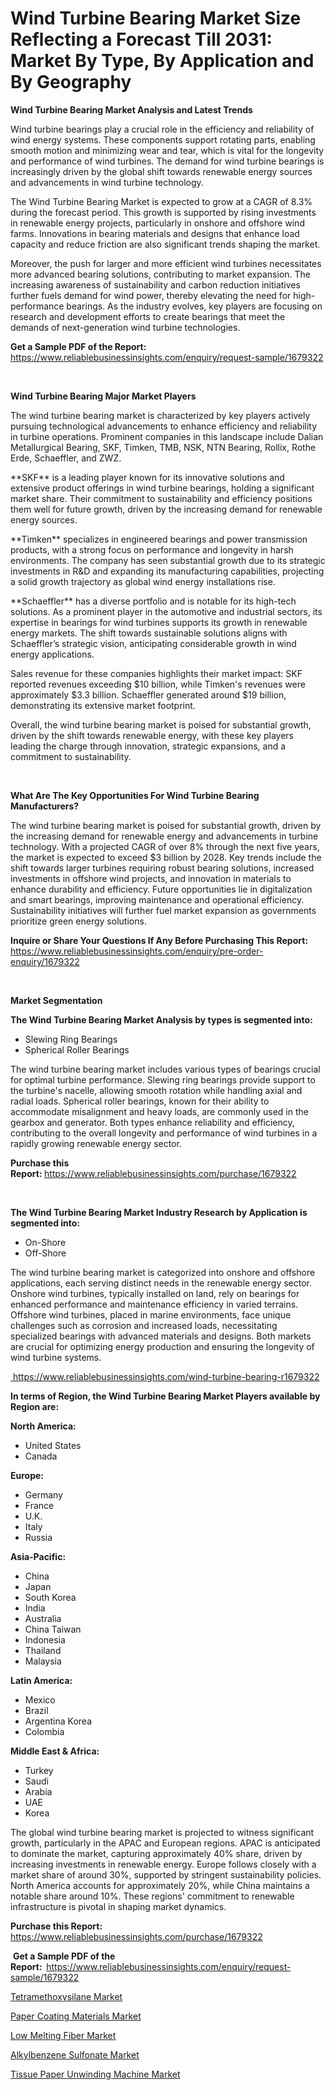 <p><h1>Wind Turbine Bearing Market Size Reflecting a Forecast Till 2031: Market By Type, By Application and By Geography</h1></p><p><strong>Wind Turbine Bearing Market Analysis and Latest Trends</strong></p>
<p><p>Wind turbine bearings play a crucial role in the efficiency and reliability of wind energy systems. These components support rotating parts, enabling smooth motion and minimizing wear and tear, which is vital for the longevity and performance of wind turbines. The demand for wind turbine bearings is increasingly driven by the global shift towards renewable energy sources and advancements in wind turbine technology.</p><p>The Wind Turbine Bearing Market is expected to grow at a CAGR of 8.3% during the forecast period. This growth is supported by rising investments in renewable energy projects, particularly in onshore and offshore wind farms. Innovations in bearing materials and designs that enhance load capacity and reduce friction are also significant trends shaping the market. </p><p>Moreover, the push for larger and more efficient wind turbines necessitates more advanced bearing solutions, contributing to market expansion. The increasing awareness of sustainability and carbon reduction initiatives further fuels demand for wind power, thereby elevating the need for high-performance bearings. As the industry evolves, key players are focusing on research and development efforts to create bearings that meet the demands of next-generation wind turbine technologies.</p></p>
<p><strong>Get a Sample PDF of the Report:&nbsp;</strong> <a href="https://www.reliablebusinessinsights.com/enquiry/request-sample/1679322?utm_campaign=1113&utm_medium=2&utm_source=Github&utm_content=ia&utm_term=03102024&utm_id=wind-turbine-bearing">https://www.reliablebusinessinsights.com/enquiry/request-sample/1679322</a></p>
<p>&nbsp;</p>
<p><strong>Wind Turbine Bearing Major Market Players</strong></p>
<p><p>The wind turbine bearing market is characterized by key players actively pursuing technological advancements to enhance efficiency and reliability in turbine operations. Prominent companies in this landscape include Dalian Metallurgical Bearing, SKF, Timken, TMB, NSK, NTN Bearing, Rollix, Rothe Erde, Schaeffler, and ZWZ.</p><p>**SKF** is a leading player known for its innovative solutions and extensive product offerings in wind turbine bearings, holding a significant market share. Their commitment to sustainability and efficiency positions them well for future growth, driven by the increasing demand for renewable energy sources.</p><p>**Timken** specializes in engineered bearings and power transmission products, with a strong focus on performance and longevity in harsh environments. The company has seen substantial growth due to its strategic investments in R&D and expanding its manufacturing capabilities, projecting a solid growth trajectory as global wind energy installations rise.</p><p>**Schaeffler** has a diverse portfolio and is notable for its high-tech solutions. As a prominent player in the automotive and industrial sectors, its expertise in bearings for wind turbines supports its growth in renewable energy markets. The shift towards sustainable solutions aligns with Schaeffler’s strategic vision, anticipating considerable growth in wind energy applications.</p><p>Sales revenue for these companies highlights their market impact: SKF reported revenues exceeding $10 billion, while Timken's revenues were approximately $3.3 billion. Schaeffler generated around $19 billion, demonstrating its extensive market footprint. </p><p>Overall, the wind turbine bearing market is poised for substantial growth, driven by the shift towards renewable energy, with these key players leading the charge through innovation, strategic expansions, and a commitment to sustainability.</p></p>
<p>&nbsp;</p>
<p><strong>What Are The Key Opportunities For Wind Turbine Bearing Manufacturers?</strong></p>
<p><p>The wind turbine bearing market is poised for substantial growth, driven by the increasing demand for renewable energy and advancements in turbine technology. With a projected CAGR of over 8% through the next five years, the market is expected to exceed $3 billion by 2028. Key trends include the shift towards larger turbines requiring robust bearing solutions, increased investments in offshore wind projects, and innovation in materials to enhance durability and efficiency. Future opportunities lie in digitalization and smart bearings, improving maintenance and operational efficiency. Sustainability initiatives will further fuel market expansion as governments prioritize green energy solutions.</p></p>
<p><strong>Inquire or Share Your Questions If Any Before Purchasing This Report:</strong> <a href="https://www.reliablebusinessinsights.com/enquiry/pre-order-enquiry/1679322?utm_campaign=1113&utm_medium=2&utm_source=Github&utm_content=ia&utm_term=03102024&utm_id=wind-turbine-bearing">https://www.reliablebusinessinsights.com/enquiry/pre-order-enquiry/1679322</a></p>
<p>&nbsp;</p>
<p><strong>Market Segmentation</strong></p>
<p><strong>The Wind Turbine Bearing Market Analysis by types is segmented into:</strong></p>
<p><ul><li>Slewing Ring Bearings</li><li>Spherical Roller Bearings</li></ul></p>
<p><p>The wind turbine bearing market includes various types of bearings crucial for optimal turbine performance. Slewing ring bearings provide support to the turbine's nacelle, allowing smooth rotation while handling axial and radial loads. Spherical roller bearings, known for their ability to accommodate misalignment and heavy loads, are commonly used in the gearbox and generator. Both types enhance reliability and efficiency, contributing to the overall longevity and performance of wind turbines in a rapidly growing renewable energy sector.</p></p>
<p><strong>Purchase this Report:&nbsp;</strong><a href="https://www.reliablebusinessinsights.com/purchase/1679322?utm_campaign=1113&utm_medium=2&utm_source=Github&utm_content=ia&utm_term=03102024&utm_id=wind-turbine-bearing">https://www.reliablebusinessinsights.com/purchase/1679322</a></p>
<p>&nbsp;</p>
<p><strong>The Wind Turbine Bearing Market Industry Research by Application is segmented into:</strong></p>
<p><ul><li>On-Shore</li><li>Off-Shore</li></ul></p>
<p><p>The wind turbine bearing market is categorized into onshore and offshore applications, each serving distinct needs in the renewable energy sector. Onshore wind turbines, typically installed on land, rely on bearings for enhanced performance and maintenance efficiency in varied terrains. Offshore wind turbines, placed in marine environments, face unique challenges such as corrosion and increased loads, necessitating specialized bearings with advanced materials and designs. Both markets are crucial for optimizing energy production and ensuring the longevity of wind turbine systems.</p></p>
<p><a href="https://www.reliablebusinessinsights.com/wind-turbine-bearing-r1679322?utm_campaign=1113&utm_medium=2&utm_source=Github&utm_content=ia&utm_term=03102024&utm_id=wind-turbine-bearing">&nbsp;https://www.reliablebusinessinsights.com/wind-turbine-bearing-r1679322</a></p>
<p><strong>In terms of Region, the Wind Turbine Bearing Market Players available by Region are:</strong></p>
<p>
    <p> <strong> North America: </strong>
        <ul>
            <li>United States</li>
            <li>Canada</li>
        </ul>
        </p> 
    <p> <strong> Europe: </strong>
        <ul>
            <li>Germany</li>
            <li>France</li>
            <li>U.K.</li>
            <li>Italy</li>
            <li>Russia</li>
        </ul>
        </p> 
    <p> <strong> Asia-Pacific: </strong>
        <ul>
            <li>China</li>
            <li>Japan</li>
            <li>South Korea</li>
            <li>India</li>
            <li>Australia</li>
            <li>China Taiwan</li>
            <li>Indonesia</li>
            <li>Thailand</li>
            <li>Malaysia</li>
        </ul>
        </p> 
    <p> <strong> Latin America: </strong>
        <ul>
            <li>Mexico</li>
            <li>Brazil</li>
            <li>Argentina Korea</li>
            <li>Colombia</li>
        </ul>
        </p> 
    <p> <strong> Middle East & Africa: </strong>
        <ul>
            <li>Turkey</li>
            <li>Saudi</li>
            <li>Arabia</li>
            <li>UAE</li>
            <li>Korea</li>
        </ul>
    </p>
    </p>
<p><p>The global wind turbine bearing market is projected to witness significant growth, particularly in the APAC and European regions. APAC is anticipated to dominate the market, capturing approximately 40% share, driven by increasing investments in renewable energy. Europe follows closely with a market share of around 30%, supported by stringent sustainability policies. North America accounts for approximately 20%, while China maintains a notable share around 10%. These regions' commitment to renewable infrastructure is pivotal in shaping market dynamics.</p></p>
<p><strong>Purchase this Report: </strong><a href="https://www.reliablebusinessinsights.com/purchase/1679322?utm_campaign=1113&utm_medium=2&utm_source=Github&utm_content=ia&utm_term=03102024&utm_id=wind-turbine-bearing">https://www.reliablebusinessinsights.com/purchase/1679322</a></p>
<p>&nbsp;<strong>Get a Sample PDF of the Report:&nbsp;&nbsp;</strong><a href="https://www.reliablebusinessinsights.com/enquiry/request-sample/1679322?utm_campaign=1113&utm_medium=2&utm_source=Github&utm_content=ia&utm_term=03102024&utm_id=wind-turbine-bearing">https://www.reliablebusinessinsights.com/enquiry/request-sample/1679322</a></p>
<p><strong></strong></p>
<p><p><a href="https://github.com/GenaGaines34/Market-Research-Report-List-1/blob/main/tetramethoxysilane-market.md?utm_campaign=1113&utm_medium=2&utm_source=Github&utm_content=ia&utm_term=03102024&utm_id=wind-turbine-bearing">Tetramethoxysilane Market</a></p><p><a href="https://www.linkedin.com/pulse/global-paper-coating-materials-market-focus-application-yugve?utm_campaign=1113&utm_medium=2&utm_source=Github&utm_content=ia&utm_term=03102024&utm_id=wind-turbine-bearing">Paper Coating Materials Market</a></p><p><a href="https://medium.com/@hardip_sroa/strategic-market-insights-navigating-the-global-low-melting-fiber-market-landscape-2024-2031-afc9febe04bd?postPublishedType=repub&utm_campaign=1113&utm_medium=2&utm_source=Github&utm_content=ia&utm_term=03102024&utm_id=wind-turbine-bearing">Low Melting Fiber Market</a></p><p><a href="https://www.linkedin.com/pulse/alkylbenzene-sulfonate-market-size-type-linear-sulfonatebranched-e8lye?utm_campaign=1113&utm_medium=2&utm_source=Github&utm_content=ia&utm_term=03102024&utm_id=wind-turbine-bearing">Alkylbenzene Sulfonate Market</a></p><p><a href="https://github.com/KimNDobson/Market-Research-Report-List-1/blob/main/tissue-paper-unwinding-machine-market.md?utm_campaign=1113&utm_medium=2&utm_source=Github&utm_content=ia&utm_term=03102024&utm_id=wind-turbine-bearing">Tissue Paper Unwinding Machine Market</a></p></p>